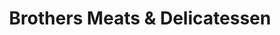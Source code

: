 ---
title: "Brothers Meats & Delicatessen"
url: /halifax/brothers-meats-and-delicatessen/
shop: butcher
---